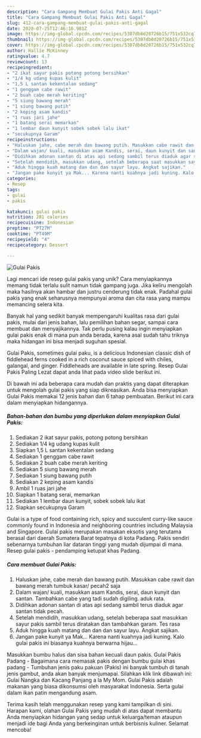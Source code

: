 ```yaml
---
description: "Cara Gampang Membuat Gulai Pakis Anti Gagal"
title: "Cara Gampang Membuat Gulai Pakis Anti Gagal"
slug: 412-cara-gampang-membuat-gulai-pakis-anti-gagal
date: 2020-07-25T12:46:16.981Z
image: https://img-global.cpcdn.com/recipes/5307db8d20726b15/751x532cq70/gulai-pakis-foto-resep-utama.jpg
thumbnail: https://img-global.cpcdn.com/recipes/5307db8d20726b15/751x532cq70/gulai-pakis-foto-resep-utama.jpg
cover: https://img-global.cpcdn.com/recipes/5307db8d20726b15/751x532cq70/gulai-pakis-foto-resep-utama.jpg
author: Hallie McKinney
ratingvalue: 4.7
reviewcount: 13
recipeingredient:
- "2 ikat sayur pakis potong potong bersihkan"
- "1/4 kg udang kupas kulit"
- "1,5 L santan kekentalan sedang"
- "1 genggam cabe rawit"
- "2 buah cabe merah keriting"
- "5 siung bawang merah"
- "1 siung bawang putih"
- "2 keping asam kandis"
- "1 ruas jari jahe"
- "1 batang serai memarkan"
- "1 lembar daun kunyit sobek sobek lalu ikat"
- "secukupnya Garam"
recipeinstructions:
- "Haluskan jahe, cabe merah dan bawang putih. Masukkan cabe rawit dan bawang merah tumbuk kasar/ pecah2 saja"
- "Dalam wajan/ kuali, masukkan asam Kandis, serai, daun kunyit dan santan. Tambahkan cabe yang tadi sudah digiling. aduk rata."
- "Didihkan adonan santan di atas api sedang sambil terus diaduk agar santan tidak pecah."
- "Setelah mendidih, masukkan udang, setelah beberapa saat masukkan sayur pakis sambil terus diratakan dan tambahkan garam. Tes rasa"
- "Aduk hingga kuah matang dan dan dan sayur layu. Angkat sajikan."
- "Jangan pake kunyit ya Mak... Karena nanti kuahnya jadi kuning. Kalo gulai pakis ini biasanya kuahnya berwarna hijau..."
categories:
- Resep
tags:
- gulai
- pakis

katakunci: gulai pakis 
nutrition: 281 calories
recipecuisine: Indonesian
preptime: "PT27M"
cooktime: "PT49M"
recipeyield: "4"
recipecategory: Dessert

---
```



![Gulai Pakis](https://img-global.cpcdn.com/recipes/5307db8d20726b15/751x532cq70/gulai-pakis-foto-resep-utama.jpg)

Lagi mencari ide resep gulai pakis yang unik? Cara menyiapkannya memang tidak terlalu sulit namun tidak gampang juga. Jika keliru mengolah maka hasilnya akan hambar dan justru cenderung tidak enak. Padahal gulai pakis yang enak seharusnya mempunyai aroma dan cita rasa yang mampu memancing selera kita.

Banyak hal yang sedikit banyak mempengaruhi kualitas rasa dari gulai pakis, mulai dari jenis bahan, lalu pemilihan bahan segar, sampai cara membuat dan menyajikannya. Tak perlu pusing kalau ingin menyiapkan gulai pakis enak di mana pun anda berada, karena asal sudah tahu triknya maka hidangan ini bisa menjadi suguhan spesial.

Gulai Pakis, sometimes gulai paku, is a delicious Indonesian classic dish of fiddlehead ferns cooked in a rich coconut sauce spiced with chiles, galangal, and ginger. Fiddleheads are available in late spring. Resep Gulai Pakis Paling Lezat dapat anda lihat pada video slide berikut ini.


Di bawah ini ada beberapa cara mudah dan praktis yang dapat diterapkan untuk mengolah gulai pakis yang siap dikreasikan. Anda bisa menyiapkan Gulai Pakis memakai 12 jenis bahan dan 6 tahap pembuatan. Berikut ini cara dalam menyiapkan hidangannya.

<!--inarticleads1-->

##### Bahan-bahan dan bumbu yang diperlukan dalam menyiapkan Gulai Pakis:

1. Sediakan 2 ikat sayur pakis, potong potong bersihkan
1. Sediakan 1/4 kg udang kupas kulit
1. Siapkan 1,5 L santan kekentalan sedang
1. Sediakan 1 genggam cabe rawit
1. Sediakan 2 buah cabe merah keriting
1. Sediakan 5 siung bawang merah
1. Sediakan 1 siung bawang putih
1. Sediakan 2 keping asam kandis
1. Ambil 1 ruas jari jahe
1. Siapkan 1 batang serai, memarkan
1. Sediakan 1 lembar daun kunyit, sobek sobek lalu ikat
1. Siapkan secukupnya Garam


Gulai is a type of food containing rich, spicy and succulent curry-like sauce commonly found in Indonesia and neighboring countries including Malaysia and Singapore. Gulai pakis merupakan masakan eksotis yang terutama berasal dari daerah Sumatera Barat tepatnya di kota Padang. Pakis sendiri sebenarnya tumbuhan liar dataran tinggi yang mudah dijumpai di mana. Resep gulai pakis - pendamping ketupat khas Padang. 

<!--inarticleads2-->

##### Cara membuat Gulai Pakis:

1. Haluskan jahe, cabe merah dan bawang putih. Masukkan cabe rawit dan bawang merah tumbuk kasar/ pecah2 saja
1. Dalam wajan/ kuali, masukkan asam Kandis, serai, daun kunyit dan santan. Tambahkan cabe yang tadi sudah digiling. aduk rata.
1. Didihkan adonan santan di atas api sedang sambil terus diaduk agar santan tidak pecah.
1. Setelah mendidih, masukkan udang, setelah beberapa saat masukkan sayur pakis sambil terus diratakan dan tambahkan garam. Tes rasa
1. Aduk hingga kuah matang dan dan dan sayur layu. Angkat sajikan.
1. Jangan pake kunyit ya Mak... Karena nanti kuahnya jadi kuning. Kalo gulai pakis ini biasanya kuahnya berwarna hijau...


Masukkan bumbu halus dan sisa bahan kecuali daun pakis. Gulai Pakis Padang - Bagaimana cara memasak pakis dengan bumbu gulai khas padang - Tumbuhan jenis paku pakuan (Pakis) ini banyak tumbuh di tanah jenis gambut, anda akan banyak menjumapai. Silahkan klik link dibawah ini: Gulai Nangka dan Kacang Panjang a la My Mom. Gulai Pakis adalah makanan yang biasa dikonsumsi oleh masyarakat Indonesia. Serta gulai dalam ikan patin mengandung asam. 

Terima kasih telah menggunakan resep yang kami tampilkan di sini. Harapan kami, olahan Gulai Pakis yang mudah di atas dapat membantu Anda menyiapkan hidangan yang sedap untuk keluarga/teman ataupun menjadi ide bagi Anda yang berkeinginan untuk berbisnis kuliner. Selamat mencoba!

